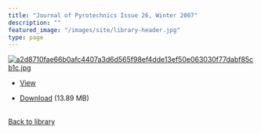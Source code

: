 ```yaml
---
title: "Journal of Pyrotechnics Issue 26, Winter 2007"
description: ""
featured_image: "/images/site/library-header.jpg"
type: page
---
```


<a href="https://drive.google.com/uc?export=view&id=15VG_8wuHQi7GWPJpAg71EZUL5NM9jIy1" target="_blank">![a2d8710fae66b0afc4407a3d6d565f98ef4dde13ef50e063030f77dabf85cb1c.jpg](/images/library/a2d8710fae66b0afc4407a3d6d565f98ef4dde13ef50e063030f77dabf85cb1c.jpg)</a>
* <a href="https://drive.google.com/uc?export=view&id=15VG_8wuHQi7GWPJpAg71EZUL5NM9jIy1" target="_blank">View</a>

* [Download](https://drive.google.com/uc?export=download&id=15VG_8wuHQi7GWPJpAg71EZUL5NM9jIy1) (13.89 MB)

<br />[Back to library](/library/)
